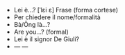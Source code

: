 - Lei è...?	[ˈlɛi ɛ]	Frase (forma cortese)  
- Per chiedere il nome/formalità
- Bà/Ông là...?
- Are you...? (formal)
- Lei è il signor De Giuli?
- —	—